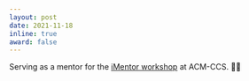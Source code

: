 ```yaml
---
layout: post
date: 2021-11-18
inline: true
award: false
---
```


Serving as a mentor for the [iMentor workshop](https://sites.google.com/vt.edu/imentor/) at ACM-CCS. :woman_teacher:
